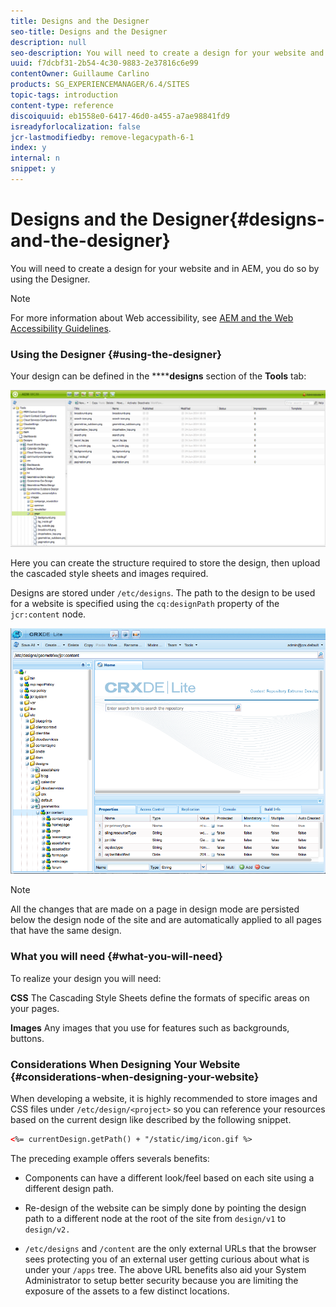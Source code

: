 ```yaml
---
title: Designs and the Designer
seo-title: Designs and the Designer
description: null
seo-description: You will need to create a design for your website and in AEM, you do so by using the Designer
uuid: f7dcbf31-2b54-4c30-9883-2e37816c6e99
contentOwner: Guillaume Carlino
products: SG_EXPERIENCEMANAGER/6.4/SITES
topic-tags: introduction
content-type: reference
discoiquuid: eb1558e0-6417-46d0-a455-a7ae98841fd9
isreadyforlocalization: false
jcr-lastmodifiedby: remove-legacypath-6-1
index: y
internal: n
snippet: y
---
```


# Designs and the Designer{#designs-and-the-designer}

You will need to create a design for your website and in AEM, you do so by using the Designer.

>[!NOTE]
>
>For more information about Web accessibility, see [AEM and the Web Accessibility Guidelines](/content/help/en/experience-manager/6-4/managing/using/web-accessibility).

### Using the Designer {#using-the-designer}

Your design can be defined in the ******designs** section of the **Tools** tab:

![](assets/screen_shot_2012-02-01at30237pm.png)

Here you can create the structure required to store the design, then upload the cascaded style sheets and images required.

Designs are stored under `/etc/designs`. The path to the design to be used for a website is specified using the `cq:designPath` property of the `jcr:content` node.

![](assets/chlimage_1-85.png)

>[!NOTE]
>
>All the changes that are made on a page in design mode are persisted below the design node of the site and are automatically applied to all pages that have the same design.

### What you will need {#what-you-will-need}

To realize your design you will need:

**CSS** The Cascading Style Sheets define the formats of specific areas on your pages.

**Images** Any images that you use for features such as backgrounds, buttons.

### Considerations When Designing Your Website {#considerations-when-designing-your-website}

<!--
Comment Type: remark
Last Modified By: (colligno@adobe.com)
Last Modified Date: 2018-01-18T11:19:17.680-0500
<p>Clientlibs should be used instead.</p>
-->

When developing a website, it is highly recommended to store images and CSS files under `/etc/design/<project>` so you can reference your resources based on the current design like described by the following snippet.

```xml
<%= currentDesign.getPath() + "/static/img/icon.gif %>
```

The preceding example offers severals benefits:

* Components can have a different look/feel based on each site using a different design path.
* Re-design of the website can be simply done by pointing the design path to a different node at the root of the site from `design/v1` to `design/v2.`

* `/etc/designs` and `/content` are the only external URLs that the browser sees protecting you of an external user getting curious about what is under your `/apps` tree. The above URL benefits also aid your System Administrator to setup better security because you are limiting the exposure of the assets to a few distinct locations.

